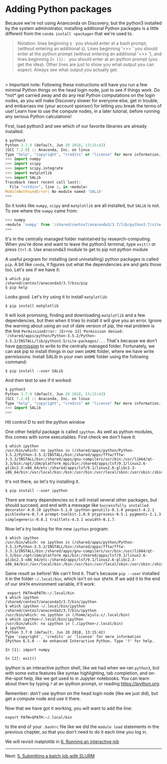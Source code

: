 # Adding Python packages

Because we're not using Ananconda on Discovery, but the
python3 installed by the system administrator, installing
additional Python packages is a little different from the
`conda install <package>` that we're used to.

> Notation: lines beginning `$ ` you should enter at a bash prompt,
(without entering an additional `$`). Lines beginning '>>> ' you should
enter at the python prompt (without entering an additional '>>> '),
and lines beginning `In [1]: ` you should enter at an ipython prompt
(you get the idea).
Other lines are just to show you what output you can expect.
Always see what output *you* actually get.

<br/>
> Important note: Following these instructions will have you run a few minimal Python things on the head login node, just to see if things work. Do *not* get carried away and do any real Python computations on the login nodes, as you will make Discovery slower for everyone else, get in trouble, and embarrass me (your account sponsor) for letting you break the terms of use! Learn how to use the compute nodes, in a later tutorial, before running any serious Python calculations!


First, load python3 and see which of our favorite libraries
are already installed.




```python
$ python3
Python 3.7.0 (default, Jun 28 2018, 13:15:42) 
[GCC 7.2.0] :: Anaconda, Inc. on linux
Type "help", "copyright", "credits" or "license" for more information.
>>> import numpy
>>> import scipy
>>> import scipy.integrate
>>> import matplotlib
>>> import SALib
Traceback (most recent call last):
  File "<stdin>", line 1, in <module>
ModuleNotFoundError: No module named 'SALib'
>>> 

```

So it looks like `numpy`, `scipy` and `matplotlib` are all installed, but `SALib` is not.
To see where the `numpy` came from:

```python
>>> numpy
<module 'numpy' from '/shared/centos7/anaconda3/3.7/lib/python3.7/site-packages/numpy/__init__.py'>
>>> 
```

It's in the centrally managed folder maintained by research-computing.
When you're done and want to leave the python3 terminal, type `exit()`
or press `Ctrl-D`.
Use anaconda3 module to get to pip not python module

A useful program for installing (and uninstalling) python packages is called `pip`.
A bit like `conda`, it figures out what the dependencies are and gets those too.
Let's see if we have it:

    $ which pip
    /shared/centos7/anaconda3/3.7/bin/pip
    $ pip help

Looks good. Let's try using it to install `matplotlib`:

    $ pip install matplotlib

It will look promising, finding and downloading `matplotlib` and a few dependencies, but then when it tries to install it will give you an error. Ignore the warning about using an out of date version of pip,
the real problem is the line `PermissionError: [Errno 13] Permission denied: '/shared/apps/python/Python-3.5.2/Python-3.5.2/INSTALL/lib/python3.5/site-packages/...`
That's because we don't have [permission](http://www.ee.surrey.ac.uk/Teaching/Unix/unix5.html) to write to the centrally managed folder.
Fortunately, we can ask pip to install things in our own `$HOME` folder, where we
have write permissions:
Install SALib in your own `$HOME` folder using the following command:

    $ pip install --user SALib

And then test to see if it worked:

```python
$ python3
Python 3.7.0 (default, Jun 28 2018, 13:15:42) 
[GCC 7.2.0] :: Anaconda, Inc. on linux
Type "help", "copyright", "credits" or "license" for more information.
>>> import SALib
>>> 
``` 
Hit control D to exit the python window

One other helpful package is called `ipython`. As well as python modules, this comes with some executables.
First check we don't have it:

    $ which ipython
    /usr/bin/which: no ipython in (/shared/apps/python/Python-3.5.2/Python-3.5.2/INSTALL/bin:/shared/apps/fftw/fftw-3.3.3/INSTALL/bin:/shared/apps/gnu-compilers/usr/bin:/usr/lib64/qt-3.3/bin:/opt/ibm/platform_mpi/bin:/shared/apps/lsf/9.1/linux2.6-glibc2.3-x86_64/etc:/shared/apps/lsf/9.1/linux2.6-glibc2.3-x86_64/bin:/usr/local/bin:/bin:/usr/bin:/usr/local/sbin:/usr/sbin:/sbin:/home/r.west/bin)

It's not there, so let's try installing it.

    $ pip install --user ipython

There are many dependencies so it will install several other packages, but should succeed, and end with a message like `Successfully installed decorator-4.0.10 ipython-5.1.0 ipython-genutils-0.1.0 pexpect-4.2.1 pickleshare-0.7.4 prompt-toolkit-1.0.9 ptyprocess-0.5.1 pygments-2.1.3 simplegeneric-0.8.1 traitlets-4.3.1 wcwidth-0.1.7`.

Now let's try looking for the new `ipython` program:

    $ which ipython
    /usr/bin/which: no ipython in (/shared/apps/python/Python-3.5.2/Python-3.5.2/INSTALL/bin:/shared/apps/fftw/fftw-3.3.3/INSTALL/bin:/shared/apps/gnu-compilers/usr/bin:/usr/lib64/qt-3.3/bin:/opt/ibm/platform_mpi/bin:/shared/apps/lsf/9.1/linux2.6-glibc2.3-x86_64/etc:/shared/apps/lsf/9.1/linux2.6-glibc2.3-x86_64/bin:/usr/local/bin:/bin:/usr/bin:/usr/local/sbin:/usr/sbin:/sbin:/home/r.west/bin)

Same result as before! We can't find it.
That's because `pip --user` installed it in the folder `~/.local/bin`, which isn't on our `$PATH`. If we add it to the end of our `$PATH` environment variable, it'll work:

     export PATH=$PATH:~/.local/bin
    $ which ipython
    /shared/centos7/anaconda3/3.7/bin/ipython
    $ which ipython ~/.local/bin/ipython
    /shared/centos7/anaconda3/3.7/bin/ipython
    /usr/bin/which: no ipython in (/home/ajulu.c/.local/bin)
    $ which ipython~/.local/bin/ipython
    /usr/bin/which: no ipython in (./ipython~/.local/bin)
    $ ipython
    Python 3.7.0 (default, Jun 28 2018, 13:15:42) 
    Type 'copyright', 'credits' or 'license' for more information
    IPython 6.5.0 -- An enhanced Interactive Python. Type '?' for help.

    In [1]: import numpy

    In [2]: exit()

ipython is an interactive python shell, like we had when we ran `python3`,
but with some extra features like syntax highlighting, tab completion, and
on-the-spot help, like we got used to in Jupyter notebooks.
You can learn about them by typing `?` at
an ipython prompt, or reading https://ipython.org.

Remember: *don't* use ipython on the head login node (like we just did),
but get a compute node and use it there.

Now that we have got it working, you will want to add the line:

    export PATH=$PATH:~/.local/bin

to the end of your `.bashrc` file like we did the `module load` statements
in the previous chapter, so that you don't need to do it each time you log in.

We will revisit matplotlib in [6. Running an interactive job](06-interactive.md)

---
Next: [5. Submitting a batch job with SLURM](05-slurm.md)
